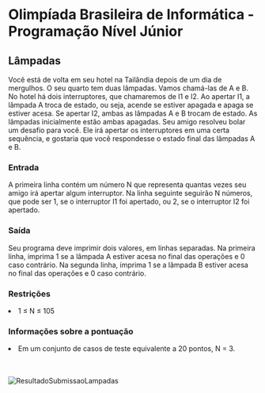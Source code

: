 # Olimpíada Brasileira de Informática -  Programação Nível Júnior
<h2><b>Lâmpadas</b></h2>
<p>Você está de volta em seu hotel na Tailândia depois de um dia de mergulhos. O seu quarto tem duas lâmpadas. Vamos chamá-las de A e B. No hotel há dois interruptores, que chamaremos de I1 e I2. Ao apertar I1, a lâmpada A troca de estado, ou seja, acende se estiver apagada e apaga se estiver acesa. Se apertar I2, ambas as lâmpadas A e B trocam de estado. As lâmpadas inicialmente estão ambas apagadas. Seu amigo resolveu bolar um desafio para você. Ele irá apertar os interruptores em uma certa sequência, e gostaria que você respondesse o estado final das lâmpadas A e B.</p>
<h3><b>Entrada</b></h3>
<p>A primeira linha contém um número N que representa quantas vezes seu amigo irá apertar algum interruptor. Na linha seguinte seguirão N números, que pode ser 1, se o interruptor I1 foi apertado, ou 2, se o interruptor I2 foi apertado.</p>
<h3><b>Saída</b></h3>
<p>Seu programa deve imprimir dois valores, em linhas separadas. Na primeira linha, imprima 1 se a lâmpada A estiver acesa no final das operações e 0 caso contrário. Na segunda linha, imprima 1 se a lâmpada B estiver acesa no final das operações e 0 caso contrário.</p>
<h3><b>Restrições</b></h3>
<li>1 ≤ N ≤ 105</li>
<h3><b>Informações sobre a pontuação</b></h3>
<li>Em um conjunto de casos de teste equivalente a 20 pontos, N = 3.</li></br></br>

![ResultadoSubmissaoLampadas](https://user-images.githubusercontent.com/11504380/77231633-0ce97f80-6b7b-11ea-8323-3e392de1e9f0.png)
